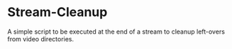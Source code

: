 # Stream-Cleanup
A simple script to be executed at the end of a stream to cleanup left-overs from video directories.
